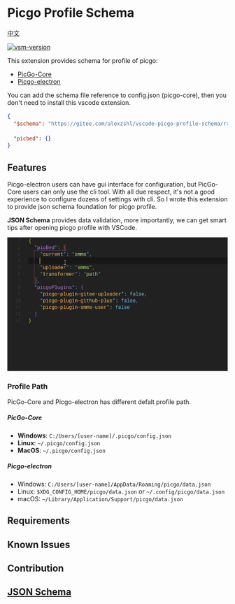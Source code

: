 # Picgo Profile Schema

[中文](README.md)

[![vsm-version](https://img.shields.io/visual-studio-marketplace/v/alexzshl.picgo-profile-schema?style=flat-square&label=VS%20Marketplace&logo=visual-studio-code)](https://marketplace.visualstudio.com/items?itemName=alexzshl.picgo-profile-schema)

This extension provides schema for profile of picgo:
- [PicGo-Core](https://picgo.github.io/PicGo-Core-Doc/)
- [Picgo-electron](https://picgo.github.io/PicGo-Doc/)

You can add the schema file reference to config.json (picgo-core), then you don't need to install this vscode extension.
```json
{
  "$schema": "https://gitee.com/alexzshl/vscode-picgo-profile-schema/raw/master/schemas/picgo-core.profile.schema.json",
  
  "picbed": {}
}
```

## Features

Picgo-electron users can have gui interface for configuration, but PicGo-Core users can only use the cli tool. With all due respect, it's not a good experience to configure dozens of settings with cli. So I wrote this extension to provide json schema foundation for picgo profile.

**JSON Schema** provides data validation, more importantly, we can get smart tips after opening picgo profile with VSCode.

![image-20200601183545081](./media/picgo.gif)

### Profile Path

PicGo-Core and Picgo-electron has different defalt profile path.

##### PicGo-Core

- **Windows**: `C:/Users/[user-name]/.picgo/config.json`
- **Linux**: `~/.picgo/config.json`
- **MacOS**: `~/.picgo/config.json`

##### Picgo-electron

- Windows: `C:/Users/[user-name]/AppData/Roaming/picgo/data.json`
- Linux: `$XDG_CONFIG_HOME/picgo/data.json` or `~/.config/picgo/data.json`
- macOS: `~/Library/Application/Support/picgo/data.json`

## Requirements

## Known Issues

## Contribution
[JSON Schema](http://json-schema.org/)
-----------------------------------------------------------------------------------------------------------
